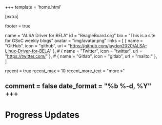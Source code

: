 +++
template = 'home.html'

[extra]

footer = true

name = "ALSA Driver for BELA"
id = "BeagleBoard.org"
bio = "This is a site for GSoC weekly blogs"
avatar = "img/avatar.png"
links = [
    { name = "GitHub", icon = "github", url = "https://github.com/jaydon2020/ALSA-Linux-Driver-for-BELA" },
    # { name = "Twitter", icon = "twitter", url = "https://twitter.com/<your-username>" },
    # { name = "Gitlab", icon = "gitlab", url = "mailto:<your-email-address>" },  
]

recent = true
recent_max = 10
recent_more_text = "more »"

comment = false
date_format = "%b %-d, %Y"
+++
---
# Progress Updates